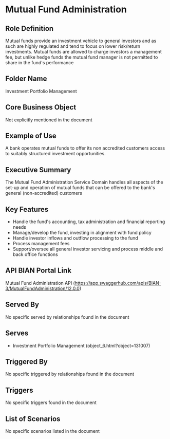 # Mutual Fund Administration

## Role Definition
Mutual funds provide an investment vehicle to general investors and as such are highly regulated and tend to focus on lower risk/return investments. Mutual funds are allowed to charge investors a management fee, but unlike hedge funds the mutual fund manager is not permitted to share in the fund's performance

## Folder Name
Investment Portfolio Management

## Core Business Object
Not explicitly mentioned in the document

## Example of Use
A bank operates mutual funds to offer its non accredited customers access to suitably structured investment opportunities.

## Executive Summary
The Mutual Fund Administration Service Domain handles all aspects of the set-up and operation of mutual funds that can be offered to the bank's general (non-accredited) customers

## Key Features
- Handle the fund's accounting, tax administration and financial reporting needs
- Manage/develop the fund, investing in alignment with fund policy
- Handle investor inflows and outflow processing to the fund
- Process management fees
- Support/oversee all general investor servicing and process middle and back office functions

## API BIAN Portal Link
Mutual Fund Administration API (https://app.swaggerhub.com/apis/BIAN-3/MutualFundAdministration/12.0.0)

## Served By
No specific served by relationships found in the document

## Serves
- Investment Portfolio Management (object_6.html?object=131007)

## Triggered By
No specific triggered by relationships found in the document

## Triggers
No specific triggers found in the document

## List of Scenarios
No specific scenarios listed in the document
